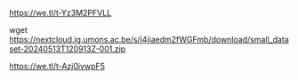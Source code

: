 https://we.tl/t-Yz3M2PFVLL

wget https://nextcloud.ig.umons.ac.be/s/j4jiaedm2fWGFmb/download/small_dataset-20240513T120913Z-001.zip


https://we.tl/t-Azj0ivwpF5